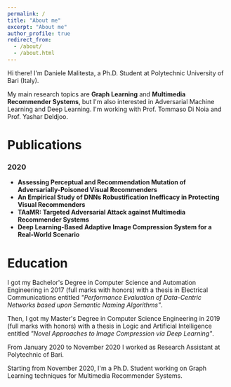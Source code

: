 ```yaml
---
permalink: /
title: "About me"
excerpt: "About me"
author_profile: true
redirect_from: 
  - /about/
  - /about.html
---
```


Hi there! I'm Daniele Malitesta, a Ph.D. Student at Polytechnic University of Bari (Italy). 

My main research topics are **Graph Learning** and **Multimedia Recommender Systems**, but I'm also interested in Adversarial Machine Learning and Deep Learning. I'm working with Prof. Tommaso Di Noia and Prof. Yashar Deldjoo.

Publications
======
### 2020
* **Assessing Perceptual and Recommendation Mutation of Adversarially-Poisoned Visual Recommenders**
* **An Empirical Study of DNNs Robustification Inefficacy in Protecting Visual Recommenders**
* **TAaMR: Targeted Adversarial Attack against Multimedia Recommender Systems**
* **Deep Learning-Based Adaptive Image Compression System for a Real-World Scenario**

Education
======
I got my Bachelor's Degree in Computer Science and Automation Engineering in 2017 (full marks with honors) with a thesis in Electrical Communications entitled *"Performance Evaluation of Data-Centric Networks based upon Semantic Naming Algorithms"*.

Then, I got my Master's Degree in Computer Science Engineering in 2019 (full marks with honors) with a thesis in Logic and Artificial Intelligence entitled *"Novel Approaches to Image Compression via Deep Learning"*.

From January 2020 to November 2020 I worked as Research Assistant at Polytechnic of Bari. 

Starting from November 2020, I'm a Ph.D. Student working on Graph Learning techniques for Multimedia Recommender Systems.
